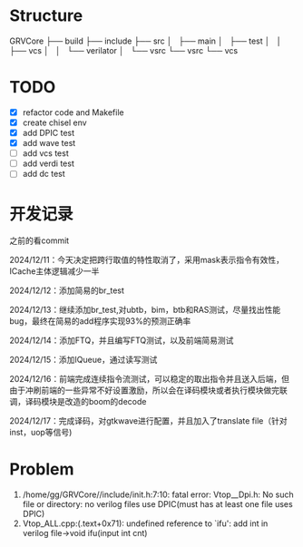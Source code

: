 # Structure

GRVCore
├── build
├── include
├── src
│   ├── main
│   ├── test
│   │   ├── vcs
│   │   └── verilator
│   └── vsrc
└── vsrc
    └── vcs

# TODO

* [X] refactor code and Makefile
* [X] create chisel env
* [X] add DPIC test
* [X] add wave test
* [ ] add vcs test
* [ ] add verdi test
* [ ] add dc test

# 开发记录

之前的看commit

2024/12/11：今天决定把跨行取值的特性取消了，采用mask表示指令有效性，ICache主体逻辑减少一半

2024/12/12：添加简易的br_test

2024/12/13：继续添加br_test,对ubtb，bim，btb和RAS测试，尽量找出性能bug，最终在简易的add程序实现93%的预测正确率

2024/12/14：添加FTQ，并且编写FTQ测试，以及前端简易测试

2024/12/15：添加IQueue，通过读写测试

2024/12/16：前端完成连续指令流测试，可以稳定的取出指令并且送入后端，但由于冲刷前端的一些异常不好设置激励，所以会在译码模块或者执行模块做完联调，译码模块是改造的boom的decode

2024/12/17：完成译码，对gtkwave进行配置，并且加入了translate file（针对inst，uop等信号)

# Problem

1. /home/gg/GRVCore//include/init.h:7:10: fatal error: Vtop__Dpi.h: No such file or directory: no verilog files use DPIC(must has at least one file uses DPIC)
2. Vtop_ALL.cpp:(.text+0x71): undefined reference to `ifu': add int in verilog file->void ifu(input int cnt)
